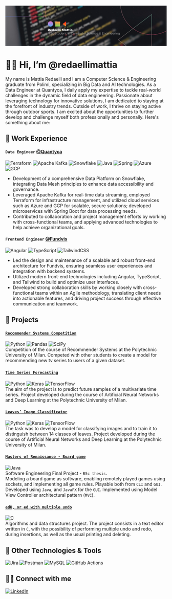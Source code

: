 ![Header](header.png "Header")
# 👋🏼 Hi, I’m @redaellimattia
My name is Mattia Redaelli and I am a Computer Science & Engineering graduate from Polimi, specializing in Big Data and AI technologies. As a Data Engineer at Quantyca, I daily apply my expertise to tackle real-world challenges in the dynamic field of data engineering. Passionate about leveraging technology for innovative solutions, I am dedicated to staying at the forefront of industry trends. Outside of work, I thrive on staying active through outdoor sports. I am excited about the opportunities to further develop and challenge myself both professionally and personally.
Here's something about me:
## 💼 Work Experience
#### `Data Engineer` [@Quantyca](https://www.quantyca.it/)
![Terraform](https://img.shields.io/badge/terraform-%235835CC.svg?style=flat&logo=terraform&logoColor=white)
![Apache Kafka](https://img.shields.io/badge/Apache%20Kafka-000?style=flat&logo=apachekafka)
![Snowflake](https://img.shields.io/badge/snowflake-29B5E8?style=flat&logo=snowflake&logoColor=white)
![Java](https://img.shields.io/badge/java-%23ED8B00.svg?style=flat&logo=openjdk&logoColor=white)
![Spring](https://img.shields.io/badge/spring-%236DB33F.svg?style=flat&logo=spring&logoColor=white)
![Azure](https://img.shields.io/badge/azure-%230072C6.svg?style=flat&logo=microsoftazure&logoColor=white)
![GCP](https://img.shields.io/badge/GoogleCloud-%234285F4.svg?style=flat&logo=google-cloud&logoColor=white)
- Development of a comprehensive Data Platform on Snowflake, integrating Data Mesh principles to enhance data accessibility and governance.
- Leveraged Apache Kafka for real-time data streaming, employed Terraform for infrastructure management, and utilized cloud services such as Azure and GCP for scalable, secure solutions; developed microservices with Spring Boot for data processing needs.
- Contributed to collaboration and project management efforts by working with cross-functional teams, and applying advanced technologies to help achieve organizational goals.
#### `Frontend Engineer` [@Fundvis](https://fundvis.org)
![Angular](https://img.shields.io/badge/angular-%23DD0031.svg?style=flat&logo=angular&logoColor=white)
![TypeScript](https://img.shields.io/badge/typescript-%23007ACC.svg?style=flat&logo=typescript&logoColor=white)
![TailwindCSS](https://img.shields.io/badge/tailwindcss-%2338B2AC.svg?style=flat&logo=tailwind-css&logoColor=white)
- Led the design and maintenance of a scalable and robust front-end architecture for Fundvis, ensuring seamless user experiences and integration with backend systems.
- Utilized modern front-end technologies including Angular, TypeScript, and Tailwind to build and optimize user interfaces.
- Developed strong collaboration skills by working closely with cross-functional teams within an Agile methodology, translating client needs into actionable features, and driving project success through effective communication and teamwork.

## 🧪 Projects
#### [`Recommender Systems Competition`](https://github.com/redaellimattia/RecSys-Competition-2022-Polimi)  
![Python](https://img.shields.io/badge/Python-3670A0?style=flat&logo=python&logoColor=ffdd54)
![Pandas](https://img.shields.io/badge/pandas-%23150458.svg?style=flat&logo=pandas&logoColor=white)
![SciPy](https://img.shields.io/badge/SciPy-%230C55A5.svg?style=flat&logo=scipy&logoColor=%white)  
Competition of the course of Recommender Systems at the Polytechnic University of Milan. Competed with other students to create a model for recommending new tv series to users of a given dataset.
#### [`Time Series Forecasting`](https://github.com/redaellimattia/DL-Time-Series-Forecasting)  
![Python](https://img.shields.io/badge/Python-3670A0?style=flat&logo=python&logoColor=ffdd54)
![Keras](https://img.shields.io/badge/Keras-%23D00000.svg?style=flat&logo=Keras&logoColor=white)
![TensorFlow](https://img.shields.io/badge/TensorFlow-%23FF6F00.svg?style=flat&logo=TensorFlow&logoColor=white)  
The aim of the project is to predict future samples of a multivariate time series. Project developed during the course of Artificial Neural Networks and Deep Learning at the Polytechnic University of Milan.
#### [`Leaves’ Image Classificator`](https://github.com/redaellimattia/DL-Leaves_Images_Classificator)  
![Python](https://img.shields.io/badge/Python-3670A0?style=flat&logo=python&logoColor=ffdd54)
![Keras](https://img.shields.io/badge/Keras-%23D00000.svg?style=flat&logo=Keras&logoColor=white)
![TensorFlow](https://img.shields.io/badge/TensorFlow-%23FF6F00.svg?style=flat&logo=TensorFlow&logoColor=white)  
The task was to develop a model for classifying images and to train it to distinguish between 14 classes of leaves. Project developed during the course of Artificial Neural Networks and Deep Learning at the Polytechnic University of Milan.
#### [`Masters of Renaissance - Board game`](https://github.com/redaellimattia/Progetto-SWE-2021) 
![Java](https://img.shields.io/badge/Java-%23ED8B00.svg?style=flat&logo=java&logoColor=white)  
Software Engineering Final Project - `BSc thesis`.  
Modeling a board game as software, enabling remotely played games using sockets, and implementing all game rules. Playable both from `CLI` and `GUI`. Developed using `Java`, and `JavaFX` for the `GUI`. Implemented using Model View Controller architectural pattern (`MVC`).
#### [`edU, or ed with multiple undo`](https://github.com/redaellimattia/Progetto-API-2020)  
![C](https://img.shields.io/badge/-C-61DAFB?logo=C&logoColor=white&style=flat)  
Algorithms and data structures project. The project consists in a text editor written in `C`, with the possibility of performing multiple undo and redo, during insertions, as well as the usual printing and deleting.

## 🔧 Other Technologies & Tools
![Jira](https://img.shields.io/badge/jira-%230A0FFF.svg?style=flat&logo=jira&logoColor=white)
![Postman](https://img.shields.io/badge/Postman-FF6C37?style=flat&logo=postman&logoColor=white)
![MySQL](https://img.shields.io/badge/mysql-%2300f.svg?style=flat&logo=mysql&logoColor=white)
![GitHub Actions](https://img.shields.io/badge/github%20actions-%232671E5.svg?style=flat&logo=githubactions&logoColor=white)

## 🙌🏽 Connect with me
[![LinkedIn](https://img.shields.io/badge/Linkedin-%230077B5.svg?style=flat&logo=linkedin&logoColor=white)](https://www.linkedin.com/in/redaelli-mattia/)
